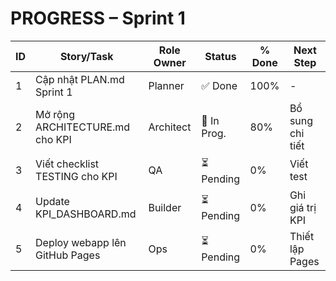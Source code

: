# PROGRESS – Sprint 1
| ID | Story/Task                           | Role Owner | Status     | % Done | Next Step           |
|----|--------------------------------------|------------|------------|--------|---------------------|
| 1  | Cập nhật PLAN.md Sprint 1            | Planner    | ✅ Done    | 100%   | -                   |
| 2  | Mở rộng ARCHITECTURE.md cho KPI      | Architect  | 🚧 In Prog.| 80%    | Bổ sung chi tiết    |
| 3  | Viết checklist TESTING cho KPI       | QA         | ⏳ Pending | 0%     | Viết test            |
| 4  | Update KPI_DASHBOARD.md              | Builder    | ⏳ Pending | 0%     | Ghi giá trị KPI      |
| 5  | Deploy webapp lên GitHub Pages       | Ops        | ⏳ Pending | 0%     | Thiết lập Pages      |
